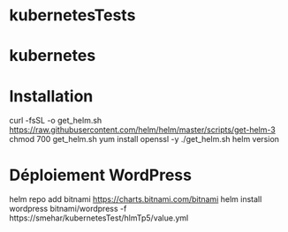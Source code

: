 # kubernetesTests
# kubernetes
# Installation
curl -fsSL -o get_helm.sh https://raw.githubusercontent.com/helm/helm/master/scripts/get-helm-3
chmod 700 get_helm.sh
yum install openssl -y
./get_helm.sh
helm version

# Déploiement WordPress
helm repo add bitnami https://charts.bitnami.com/bitnami
helm install wordpress bitnami/wordpress -f https://smehar/kubernetesTest/hlmTp5/value.yml
